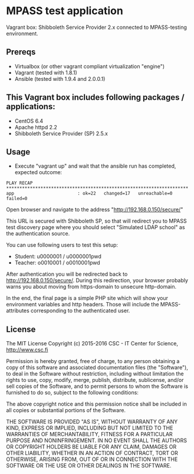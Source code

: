 # MPASS test application

Vagrant box: Shibboleth Service Provider 2.x connected to MPASS-testing environment.

## Prereqs
* Virtualbox (or other vagrant compliant virtualization "engine")
* Vagrant (tested with 1.8.1)
* Ansible (tested with 1.9.4 and 2.0.0.1)

## This Vagrant box includes following packages / applications:
* CentOS 6.4
* Apache httpd 2.2
* Shibboleth Service Provider (SP) 2.5.x

## Usage

* Execute "vagrant up" and wait that the ansible run has completed, expected outcome:

```
PLAY RECAP *********************************************************************
app                        : ok=22   changed=17   unreachable=0    failed=0   
```

Open browser and navigate to the address "http://192.168.0.150/secure/"

This URL is secured with Shibboleth SP, so that will redirect you to MPASS test discovery page where you should select "Simulated LDAP school" as the authentication source.

You can use following users to test this setup:
* Student: u0000001 / u0000001pwd
* Teacher: o0010001 / o0010001pwd

After authentication you will be redirected back to http://192.168.0.150/secure/. During this redirection, your browser probably warns you about moving from https-domain to unsecure http-domain.

In the end, the final page is a simple PHP site which will show your environment variables and http headers. Those will include the MPASS-attributes corresponding to the authenticated user.

## License

The MIT License
Copyright (c) 2015-2016 CSC - IT Center for Science, http://www.csc.fi

Permission is hereby granted, free of charge, to any person obtaining a copy
of this software and associated documentation files (the "Software"), to deal
in the Software without restriction, including without limitation the rights
to use, copy, modify, merge, publish, distribute, sublicense, and/or sell
copies of the Software, and to permit persons to whom the Software is
furnished to do so, subject to the following conditions:

The above copyright notice and this permission notice shall be included in
all copies or substantial portions of the Software.

THE SOFTWARE IS PROVIDED "AS IS", WITHOUT WARRANTY OF ANY KIND, EXPRESS OR
IMPLIED, INCLUDING BUT NOT LIMITED TO THE WARRANTIES OF MERCHANTABILITY,
FITNESS FOR A PARTICULAR PURPOSE AND NONINFRINGEMENT. IN NO EVENT SHALL THE
AUTHORS OR COPYRIGHT HOLDERS BE LIABLE FOR ANY CLAIM, DAMAGES OR OTHER
LIABILITY, WHETHER IN AN ACTION OF CONTRACT, TORT OR OTHERWISE, ARISING FROM,
OUT OF OR IN CONNECTION WITH THE SOFTWARE OR THE USE OR OTHER DEALINGS IN
THE SOFTWARE.
